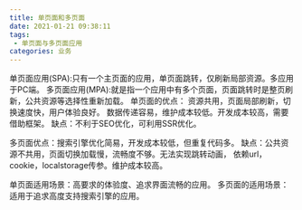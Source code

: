 ```yaml
---
title: 单页面和多页面
date: 2021-01-21 09:38:11
tags:
 - 单页面与多页面应用
categories: 业务
---
```

单页面应用(SPA):只有一个主页面的应用，单页面跳转，仅刷新局部资源。多应用于PC端。
多页面应用(MPA):就是指一个应用中有多个页面，页面跳转时是整页刷新，公共资源等选择性重新加载。
单页面的优点：
资源共用，页面局部刷新，切换速度快，用户体验良好。
数据传递容易，维护成本较低。开发成本较高，需要借助框架。
缺点：不利于SEO优化，可利用SSR优化。

多页面优点：搜索引擎优化简易，开发成本较低，但重复代码多。
缺点：公共资源不共用，页面切换加载慢，流畅度不够。无法实现跳转动画，
依赖url，cookie，localstorage传参。维护成本较高。

单页面适用场景：高要求的体验度、追求界面流畅的应用。
多页面的适用场景：适用于追求高度支持搜索引擎的应用。